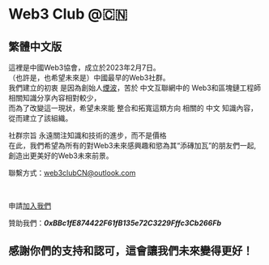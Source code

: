 # Web3 Club @🇨🇳 
## 繁體中文版
這裡是中國Web3協會，成立於2023年2月7日。<br>
（也許是，也希望未來是）中國最早的Web3社群。<br>
我們建立的初衷 是因為創始人[煙波](https://github.com/yanboishere)，苦於 中文互聯網中的 Web3和區塊鏈工程師 相關知識分享內容相對較少，<br>
而為了改變這一現狀，希望未來能 整合和拓寬這類方向 相關的 中文 知識內容，從而建立了該組織。<br>

社群宗旨 永遠關注知識和技術的進步，而不是價格<br>
在此，我們希望為所有的對Web3未來感興趣和慾為其“添磚加瓦”的朋友們一起,<br>
創造出更美好的Web3未來前景。<br>

聯繫方式：web3clubCN@outlook.com

<br>

申請[加入我們](https://github.com/Web3-Club/Intro./blob/main/Join%20club.md)<br>

贊助我們：***0xBBc1fE874422F61fB135e72C3229Fffc3Cb266Fb***<br>

## 感謝你們的支持和認可，這會讓我們未來變得更好！
